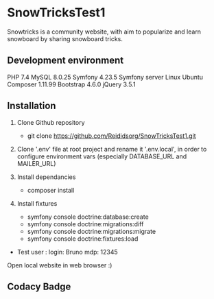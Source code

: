 # SnowTricksTest1

Snowtricks is a community website, with aim to popularize and learn snowboard by sharing snowboard tricks.

## Development environment
PHP 7.4
MySQL 8.0.25
Symfony 4.23.5
Symfony server
Linux Ubuntu 
Composer 1.11.99
Bootstrap 4.6.0
jQuery 3.5.1

## Installation

1. Clone Github repository

	- git clone https://github.com/Reididsorg/SnowTricksTest1.git

2. Clone '.env' file at root project and rename it '.env.local', in order to configure environment vars (especially DATABASE_URL and MAILER_URL)

3. Install dependancies

	- composer install

4. Install fixtures

	- symfony console doctrine:database:create
	- symfony console doctrine:migrations:diff
	- symfony console doctrine:migrations:migrate
	- symfony console doctrine:fixtures:load

- Test user : 
  login: Bruno
  mdp: 12345

Open local website in web browser :)

## Codacy Badge
